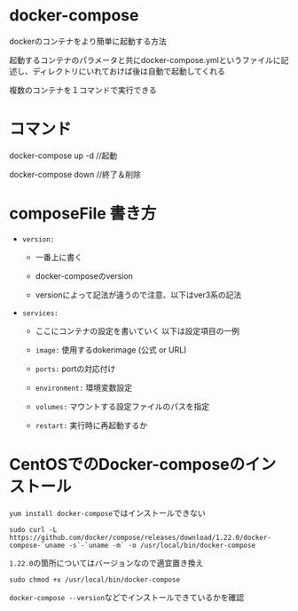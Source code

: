 
# docker-compose

dockerのコンテナをより簡単に起動する方法

起動するコンテナのパラメータと共にdocker-compose.ymlというファイルに記述し、ディレクトリにいれておけば後は自動で起動してくれる

複数のコンテナを１コマンドで実行できる

# コマンド

docker-compose up -d //起動

docker-compose down //終了＆削除

# composeFile 書き方

- `version:`
  
  - 一番上に書く
  
  - docker-composeのversion 
  
  - versionによって記法が違うので注意、以下はver3系の記法
  
- `services:`

  - ここにコンテナの設定を書いていく 以下は設定項目の一例
  
  - `image:` 使用するdokerimage (公式 or URL)
  
  - `ports:` portの対応付け
  
  - `environment:` 環境変数設定
  
  - `volumes:` マウントする設定ファイルのパスを指定
  
  - `restart:` 実行時に再起動するか

# CentOSでのDocker-composeのインストール

`yum install docker-compose`ではインストールできない

```sudo curl -L https://github.com/docker/compose/releases/download/1.22.0/docker-compose-`uname -s`-`uname -m` -o /usr/local/bin/docker-compose```

`1.22.0`の箇所についてはバージョンなので適宜置き換え

`sudo chmod +x /usr/local/bin/docker-compose`

`docker-compose --version`などでインストールできているかを確認
